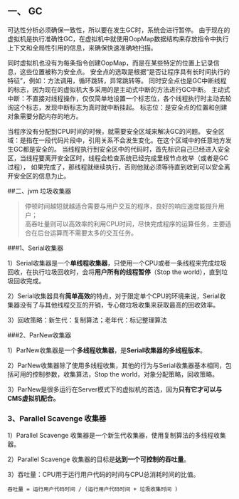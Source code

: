 ## 一、 GC
可达性分析必须确保一致性，所以要在发生GC时，系统会进行暂停。
由于现在的虚拟机是执行准确性GC，在虚拟机中就使用OopMap数据结构来存放指令中执行上下文和全局性引用的信息，来确保快速准确地扫描。

同时虚拟机也没有为每条指令创建OopMap，而是在某些特定的位置上记录信息，这些位置被称为安全点。
安全点的选取是根据“是否让程序具有长时间执行的特征”，例如：方法调用，循环跳转，异常跳转等。
同时安全点也是GC中断线程的标志，因为现在的虚拟机大多采用的是主动式中断的方法进行GC中断。 
主动式中断：不直接对线程操作，仅仅简单地设置一个标志位，各个线程执行时主动去轮询这个标志，发现中断标志为真时就中断挂起。
            标志位：是安全点的位置和创建对象需要分配内存的地方。
			
当程序没有分配到CPU时间的时候，就需要安全区域来解决GC的问题。
安全区域：是指在一段代码片段中，引用关系不会发生变化。在这个区域中的任意地方发生GC都是安全的。 
       当线程执行到安全区中的代码时，首先标识自己已经进入安全区，当线程要离开安全区时，线程会检查系统已经完成里根节点枚举（或者是GC过程），
	   如果完成了，那线程就继续执行，否则他就必须等待直到收到可以安全离开安全区的信息为止。

##二、jvm 垃圾收集器	
> 停顿时间越短就越适合需要与用户交互的程序，良好的响应速度能提升用户；</br>
> 高吞吐量则可以高效率的利用CPU时间，尽快完成程序的运算任务，主要适合在后台运算而不需要太多的交互任务。   
	   
###1、Serial收集器
	
  1）Serial收集器是一个**单线程收集器**，只使用一个CPU或者一条线程来完成垃圾回收，在执行垃圾回收时，会将**用户所有的线程暂停**（Stop the world），直到垃圾回收完成。
	
  2）Serial收集器具有**简单高效**的特点，对于限定单个CPU的环境来说，Serial收集器没有了与其他线程交互的开销，专心做垃圾收集来获取最高的回收效率。
	
  3）回收策略：新生代：复制算法；老年代：标记整理算法

###2、ParNew收集器
    
  1）ParNew收集器是一个**多线程收集器**，是**Serial收集器的多线程版本**。

  2）ParNew收集器除了使用多线程收集，其他的行为与Serial收集器基本相同，包括可用的控制参数，收集算法，Stop the world，对象分配策略，回收策略。

  3）ParNew是很多运行在Server模式下的虚拟机的首选，因为**只有它才可以与CMS虚拟机配合。**

### 3、Parallel Scavenge 收集器
    
  1）Parallel Scavenge 收集器是一个新生代收集器，使用复制算法的多线程收集器。

  2）Parallel Scavenge 收集器的目标是**达到一个可控制的吞吐量**。

   3）吞吐量：CPU用于运行用户代码的时间与CPU总消耗时间的比值。

	吞吐量 = 运行用户代码时间 / (运行用户代码时间 + 垃圾收集时间 )

